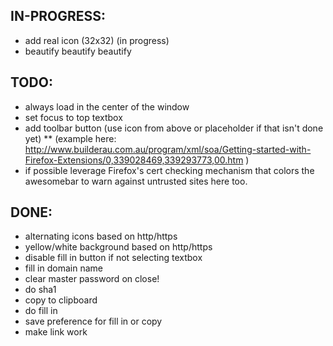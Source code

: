 ## IN-PROGRESS: ## 

* add real icon (32x32) (in progress)
* beautify beautify beautify

## TODO: ##

* always load in the center of the window
* set focus to top textbox
* add toolbar button (use icon from above or placeholder if that isn't done yet)
** (example here: http://www.builderau.com.au/program/xml/soa/Getting-started-with-Firefox-Extensions/0,339028469,339293773,00.htm )
* if possible leverage Firefox's cert checking mechanism that colors the awesomebar to warn against untrusted sites here too.

## DONE: ##

* alternating icons based on http/https
* yellow/white background based on http/https
* disable fill in button if not selecting textbox
* fill in domain name
* clear master password on close!
* do sha1
* copy to clipboard
* do fill in
* save preference for fill in or copy
* make link work
